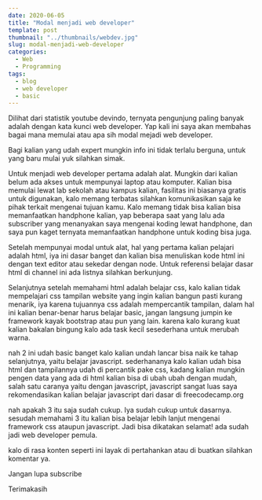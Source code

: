 ```yaml
---
date: 2020-06-05
title: "Modal menjadi web developer"
template: post
thumbnail: "../thumbnails/webdev.jpg"
slug: modal-menjadi-web-developer
categories:
  - Web
  - Programming
tags:
  - blog
  - web developer
  - basic
---
```


Dilihat dari statistik youtube devindo, ternyata pengunjung paling banyak adalah dengan kata kunci web developer. Yap kali ini saya akan membahas bagai mana memulai atau apa sih modal mejadi web developer.

Bagi kalian yang udah expert mungkin info ini tidak terlalu berguna, untuk yang baru mulai yuk silahkan simak.

Untuk menjadi web developer pertama adalah alat. Mungkin dari kalian belum ada akses untuk mempunyai laptop atau komputer. Kalian bisa memulai lewat lab sekolah atau kampus kalian, fasilitas ini biasanya gratis untuk digunakan, kalo memang terbatas silahkan komunikasikan saja ke pihak terkait mengenai tujuan kamu. Kalo memang tidak bisa kalian bisa memanfaatkan handphone kalian, yap beberapa saat yang lalu ada subscriber yang menanyakan saya mengenai koding lewat handphone, dan saya pun kaget ternyata memanfaatkan handphone untuk koding bisa juga.

Setelah mempunyai modal untuk alat, hal yang pertama kalian pelajari adalah html, iya ini dasar banget dan kalian bisa menuliskan kode html ini dengan text editor atau sekedar dengan node. Untuk referensi belajar dasar html di channel ini ada listnya silahkan berkunjung.

Selanjutnya setelah memahami html adalah belajar css, kalo kalian tidak mempelajari css tampilan website yang ingin kalian bangun pasti kurang menarik, iya karena tujuannya css adalah mempercantik tampilan, dalam hal ini kalian benar-benar harus belajar basic, jangan langsung jumpin ke framework kayak bootstrap atau pun yang lain. karena kalo kurang kuat kalian bakalan bingung kalo ada task kecil sesederhana untuk merubah warna.

nah 2 ini udah basic banget kalo kalian undah lancar bisa naik ke tahap selanjutnya, yaitu belajar javascript. sederhananya kalo kalian udah bisa html dan tampilannya udah di percantik pake css, kadang kalian mungkin pengen data yang ada di html kalian bisa di ubah ubah dengan mudah, salah satu caranya yaitu dengan javascript, javascript sangat luas saya rekomendasikan kalian belajar javascript dari dasar di freecodecamp.org

nah apakah 3 itu saja sudah cukup. Iya sudah cukup untuk dasarnya. sesudah memahami 3 itu kalian bisa belajar lebih lanjut mengenai framework css ataupun javascript. Jadi bisa dikatakan selamat! ada sudah jadi web developer pemula.

kalo di rasa konten seperti ini layak di pertahankan atau di buatkan silahkan komentar ya.

Jangan lupa subscribe

Terimakasih